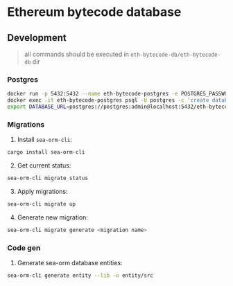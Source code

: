 # Ethereum bytecode database


## Development

> all commands should be executed in `eth-bytecode-db/eth-bytecode-db` dir

### Postgres

```bash
docker run -p 5432:5432 --name eth-bytecode-postgres -e POSTGRES_PASSWORD=admin -d postgres
docker exec -it eth-bytecode-postgres psql -U postgres -c 'create database eth-bytecode-db;'
export DATABASE_URL=postgres://postgres:admin@localhost:5432/eth-bytecode-db
```

### Migrations

1. Install `sea-orm-cli`:

```bash
cargo install sea-orm-cli
```

2. Get current status:

```bash
sea-orm-cli migrate status
```

3. Apply migrations:

```bash
sea-orm-cli migrate up
```

4. Generate new migration:

```bash
sea-orm-cli migrate generate <migration name>
```

### Code gen

1. Generate sea-orm database entities:

```bash
sea-orm-cli generate entity --lib -o entity/src
```
